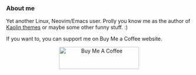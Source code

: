 ### About me 

Yet another Linux, Neovim/Emacs user. Prolly you know me as the author of <a href="https://github.com/ogdenwebb/emacs-kaolin-themes" target="_blank">Kaolin themes</a> or maybe some other funny stuff. :)

If you want to, you can support me on Buy Me a Coffee website.

<div id="buttons" align="center">
<a href="https://www.buymeacoffee.com/ogdenwebb" target="_blank"><img src="https://cdn.buymeacoffee.com/buttons/v2/default-yellow.png" alt="Buy Me A Coffee" style="height: 60px !important;width: 217px !important;" ></a>
</div>

